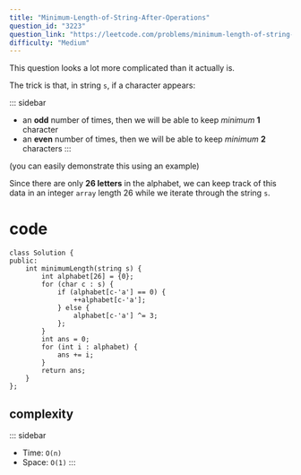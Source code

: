 ```yaml
---
title: "Minimum-Length-of-String-After-Operations"
question_id: "3223"
question_link: "https://leetcode.com/problems/minimum-length-of-string-after-operations/"
difficulty: "Medium"
---
```


This question looks a lot more complicated than it actually is.

The trick is that, in string `s`, if a character appears:

::: sidebar
- an **odd** number of times, then we will be able to keep *minimum* **1** character
- an **even** number of times, then we will be able to keep *minimum* **2** characters
:::

(you can easily demonstrate this using an example)

Since there are only **26 letters** in the alphabet, we can keep track of this data in an integer `array` length 26
while we iterate through the string `s`.

# cod<span>e</span>
```{.cpp}
class Solution {
public:
    int minimumLength(string s) {
        int alphabet[26] = {0};
        for (char c : s) {
            if (alphabet[c-'a'] == 0) {
                ++alphabet[c-'a'];
            } else {
                alphabet[c-'a'] ^= 3;       
            };
        }  
        int ans = 0;
        for (int i : alphabet) {
            ans += i;
        }
        return ans;
    }
};
```

## complexit<span>y</span>
::: sidebar
- Time: `O(n)`
- Space: `O(1)`
:::
